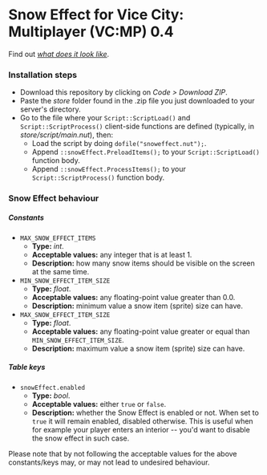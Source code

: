# Snow Effect for Vice City: Multiplayer (VC:MP) 0.4
Find out [_what does it look like_](https://youtu.be/vtSrnNbO_vs).
### Installation steps
- Download this repository by clicking on *Code > Download ZIP*.
- Paste the *store* folder found in the .zip file you just downloaded to your server's directory.
- Go to the file where your `Script::ScriptLoad()` and `Script::ScriptProcess()` client-side functions are defined (typically, in *store/script/main.nut*), then:
  - Load the script by doing `dofile("snoweffect.nut");`.
  - Append `::snowEffect.PreloadItems();` to your `Script::ScriptLoad()` function body.
  - Append `::snowEffect.ProcessItems();` to your `Script::ScriptProcess()` function body.

### Snow Effect behaviour
##### Constants
- `MAX_SNOW_EFFECT_ITEMS`
  - **Type:** *int*.
  - **Acceptable values:** any integer that is at least 1.
  - **Description:** how many snow items should be visible on the screen at the same time.
- `MIN_SNOW_EFFECT_ITEM_SIZE`
  - **Type:** *float*.
  - **Acceptable values:** any floating-point value greater than 0.0.
  - **Description:** minimum value a snow item (sprite) size can have.
- `MAX_SNOW_EFFECT_ITEM_SIZE`
  - **Type:** *float*.
  - **Acceptable values:** any floating-point value greater or equal than `MIN_SNOW_EFFECT_ITEM_SIZE`.
  - **Description:** maximum value a snow item (sprite) size can have.

##### Table keys
- `snowEffect.enabled`
  - **Type:** *bool*.
  - **Acceptable values:** either `true` or `false`.
  - **Description:** whether the Snow Effect is enabled or not. When set to `true` it will remain enabled, disabled otherwise. This is useful when for example your player enters an interior -- you'd want to disable the snow effect in such case.

Please note that by not following the acceptable values for the above constants/keys may, or may not lead to undesired behaviour.